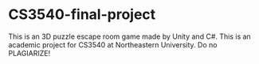 # CS3540-final-project
This is an 3D puzzle escape room game made by Unity and C#. 
This is an academic project for CS3540 at Northeastern University. Do no PLAGIARIZE! 
